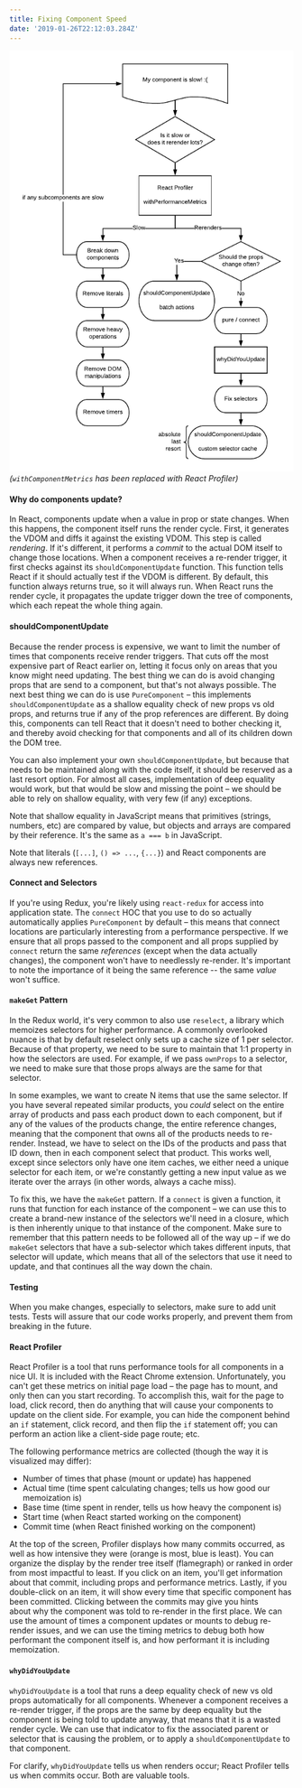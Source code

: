 ```yaml
---
title: Fixing Component Speed
date: '2019-01-26T22:12:03.284Z'
---
```


![flow chart](flowchart.png "If you really have to distill it down...")
_(`withComponentMetrics` has been replaced with React Profiler)_


#### Why do components update?
In React, components update when a value in prop or state changes. When this happens, the component itself runs the render cycle. First, it generates the VDOM and diffs it against the existing VDOM. This step is called _rendering_. If it's different, it performs a _commit_ to the actual DOM itself to change those locations. When a component receives a re-render trigger, it first checks against its `shouldComponentUpdate` function. This function tells React if it should actually test if the VDOM is different. By default, this function always returns true, so it will always run. When React runs the render cycle, it propagates the update trigger down the tree of components, which each repeat the whole thing again.

#### shouldComponentUpdate
Because the render process is expensive, we want to limit the number of times that components receive render triggers. That cuts off the most expensive part of React earlier on, letting it focus only on areas that you know might need updating. The best thing we can do is avoid changing props that are send to a component, but that's not always possible. The next best thing we can do is use `PureComponent` – this implements `shouldComponentUpdate` as a shallow equality check of new props vs old props, and returns true if any of the prop references are different. By doing this, components can tell React that it doesn't need to bother checking it, and thereby avoid checking for that components and all of its children down the DOM tree.

You can also implement your own `shouldComponentUpdate`, but because that needs to be maintained along with the code itself, it should be reserved as a last resort option. For almost all cases, implementation of deep equality would work, but that would be slow and missing the point – we should be able to rely on shallow equality, with very few (if any) exceptions.

Note that shallow equality in JavaScript means that primitives (strings, numbers, etc) are compared by value, but objects and arrays are compared by their reference. It's the same as `a === b` in JavaScript.

Note that literals (`[...]`, `() => ...`, `{...}`) and React components are always new references.

#### Connect and Selectors
If you're using Redux, you're likely using `react-redux` for access into application state. The `connect` HOC that you use to do so actually automatically applies `PureComponent` by default – this means that connect locations are particularly interesting from a performance perspective. If we ensure that all props passed to the component and all props supplied by `connect` return the same _references_ (except when the data actually changes), the component won't have to needlessly re-render. It's important to note the importance of it being the same reference -- the same _value_ won't suffice.

#### `makeGet` Pattern
In the Redux world, it's very common to also use `reselect`, a library which memoizes selectors for higher performance. A commonly overlooked nuance is that by default reselect only sets up a cache size of 1 per selector. Because of that property, we need to be sure to maintain that 1:1 property in how the selectors are used. For example, if we pass `ownProps` to a selector, we need to make sure that those props always are the same for that selector.

In some examples, we want to create N items that use the same selector. If you have several repeated similar products, you _could_ select on the entire array of products and pass each product down to each component, but if any of the values of the products change, the entire reference changes, meaning that the component that owns all of the products needs to re-render. Instead, we have to select on the IDs of the products and pass that ID down, then in each component select that product. This works well, except since selectors only have one item caches, we either need a unique selector for each item, or we're constantly getting a new input value as we iterate over the arrays (in other words, always a cache miss).

To fix this, we have the `makeGet` pattern. If a `connect` is given a function, it runs that function for each instance of the component – we can use this to create a brand-new instance of the selectors we'll need in a closure, which is then inherently unique to that instance of the component. Make sure to remember that this pattern needs to be followed all of the way up – if we do `makeGet` selectors that have a sub-selector which takes different inputs, that selector will update, which means that all of the selectors that use it need to update, and that continues all the way down the chain.

#### Testing
When you make changes, especially to selectors, make sure to add unit tests. Tests will assure that our code works properly, and prevent them from breaking in the future.

#### React Profiler
React Profiler is a tool that runs performance tools for all components in a nice UI. It is included with the React Chrome extension. Unfortunately, you can't get these metrics on initial page load – the page has to mount, and only then can you start recording. To accomplish this, wait for the page to load, click record, then do anything that will cause your components to update on the client side. For example, you can hide the component behind an `if` statement, click record, and then flip the `if` statement off; you can perform an action like a client-side page route; etc.

The following performance metrics are collected (though the way it is visualized may differ):
- Number of times that phase (mount or update) has happened
- Actual time (time spent calculating changes; tells us how good our memoization is)
- Base time (time spent in render, tells us how heavy the component is)
- Start time (when React started working on the component)
- Commit time (when React finished working on the component)

At the top of the screen, Profiler displays how many commits occurred, as well as how intensive they were (orange is most, blue is least). You can organize the display by the render tree itself (flamegraph) or ranked in order from most impactful to least. If you click on an item, you'll get information about that commit, including props and performance metrics. Lastly, if you double-click on an item, it will show every time that specific component has been committed. Clicking between the commits may give you hints about why the component was told to re-render in the first place. We can use the amount of times a component updates or mounts to debug re-render issues, and we can use the timing metrics to debug both how performant the component itself is, and how performant it is including memoization.

#### `whyDidYouUpdate`
`whyDidYouUpdate` is a tool that runs a deep equality check of new vs old props automatically for all components. Whenever a component receives a re-render trigger, if the props are the same by deep equality but the component is being told to update anyway, that means that it is a wasted render cycle. We can use that indicator to fix the associated parent or selector that is causing the problem, or to apply a `shouldComponentUpdate` to that component.

For clarify, `whyDidYouUpdate` tells us when renders occur; React Profiler tells us when commits occur. Both are valuable tools.